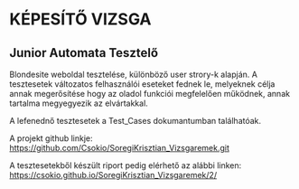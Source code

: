 # KÉPESÍTŐ VIZSGA
## Junior Automata Tesztelő


Blondesite weboldal tesztelése, különböző user strory-k alapján. A tesztesetek változatos felhasználói eseteket fednek le, melyeknek célja annak megerősítése hogy az oladol funkciói megfelelően működnek, annak tartalma megyegyezik az elvártakkal.

A lefenednő tesztesetek a Test_Cases dokumantumban találhatóak.

A projekt github linkje:
https://github.com/Csokio/SoregiKrisztian_Vizsgaremek.git

A tesztesetekből készült riport pedig elérhető az alábbi linken:
https://csokio.github.io/SoregiKrisztian_Vizsgaremek/2/